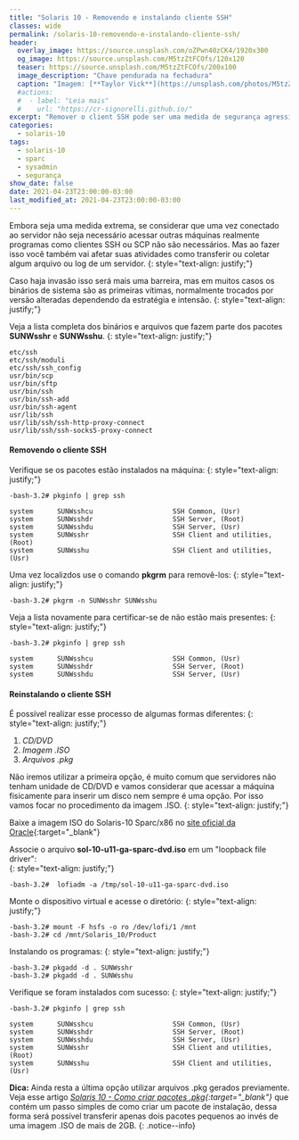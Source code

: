 ```yaml
---
title: "Solaris 10 - Removendo e instalando cliente SSH"
classes: wide
permalink: /solaris-10-removendo-e-instalando-cliente-ssh/
header:
  overlay_image: https://source.unsplash.com/oZPwn40zCK4/1920x300
  og_image: https://source.unsplash.com/M5tzZtFCOfs/120x120
  teaser: https://source.unsplash.com/M5tzZtFCOfs/200x100
  image_description: "Chave pendurada na fechadura"
  caption: "Imagem: [**Taylor Vick**](https://unsplash.com/photos/M5tzZtFCOfs)"
  #actions:
  #  - label: "Leia mais"
  #    url: "https://cr-signorelli.github.io/"
excerpt: "Remover o client SSH pode ser uma medida de segurança agressiva, existe vantagens e desvantagens em fazer isso."
categories:
  - solaris-10
tags:
  - solaris-10
  - sparc
  - sysadmin
  - segurança
show_date: false
date: 2021-04-23T23:00:00-03:00
last_modified_at: 2021-04-23T23:00:00-03:00
---
```


Embora seja uma medida extrema, se considerar que uma vez conectado ao servidor não seja necessário acessar outras máquinas realmente programas como clientes SSH ou SCP não são necessários. Mas ao fazer isso você também vai afetar suas atividades como transferir ou coletar algum arquivo ou log de um servidor.
{: style="text-align: justify;"}

Caso haja invasão isso será mais uma barreira, mas em muitos casos os binários de sistema são as primeiras vítimas, normalmente trocados por versão alteradas dependendo da estratégia e intensão.
{: style="text-align: justify;"}

Veja a lista completa dos binários e arquivos que fazem parte dos pacotes **SUNWsshr** e **SUNWsshu**.
{: style="text-align: justify;"}

```console
etc/ssh
etc/ssh/moduli
etc/ssh/ssh_config
usr/bin/scp
usr/bin/sftp
usr/bin/ssh
usr/bin/ssh-add
usr/bin/ssh-agent
usr/lib/ssh
usr/lib/ssh/ssh-http-proxy-connect
usr/lib/ssh/ssh-socks5-proxy-connect
```

#### Removendo o cliente SSH

Verifique se os pacotes estão instalados na máquina:
{: style="text-align: justify;"}

```console
-bash-3.2# pkginfo | grep ssh

system      SUNWsshcu                    SSH Common, (Usr)
system      SUNWsshdr                    SSH Server, (Root)
system      SUNWsshdu                    SSH Server, (Usr)
system      SUNWsshr                     SSH Client and utilities, (Root)
system      SUNWsshu                     SSH Client and utilities, (Usr)
```

Uma vez localizdos use o comando **pkgrm** para removê-los:
{: style="text-align: justify;"}

```console
-bash-3.2# pkgrm -n SUNWsshr SUNWsshu
```

Veja a lista novamente para certificar-se de não estão mais presentes:
{: style="text-align: justify;"}

```console
-bash-3.2# pkginfo | grep ssh

system      SUNWsshcu                    SSH Common, (Usr)
system      SUNWsshdr                    SSH Server, (Root)
system      SUNWsshdu                    SSH Server, (Usr)
```

#### Reinstalando o cliente SSH

É possível realizar esse processo de algumas formas diferentes:
{: style="text-align: justify;"}

1. *CD/DVD*
2. *Imagem .ISO*
3. *Arquivos .pkg*

Não iremos utilizar a primeira opção, é muito comum que servidores não tenham unidade de CD/DVD e vamos considerar que acessar a máquina fisicamente para inserir um disco nem sempre é uma opção. Por isso vamos focar no procedimento da imagem .ISO.
{: style="text-align: justify;"}

Baixe a imagem ISO do Solaris-10 Sparc/x86 no [site oficial da Oracle](https://www.oracle.com/solaris/solaris10/downloads/solaris10-get-jsp-downloads.html){:target="_blank"}  

Associe o arquivo **sol-10-u11-ga-sparc-dvd.iso** em um "loopback file driver":  
{: style="text-align: justify;"}

```console
-bash-3.2#  lofiadm -a /tmp/sol-10-u11-ga-sparc-dvd.iso 
```

Monte o dispositivo virtual e acesse o diretório:
{: style="text-align: justify;"}

```console
-bash-3.2# mount -F hsfs -o ro /dev/lofi/1 /mnt
-bash-3.2# cd /mnt/Solaris_10/Product
```

Instalando os programas:
{: style="text-align: justify;"}

```console
-bash-3.2# pkgadd -d . SUNWsshr
-bash-3.2# pkgadd -d . SUNWsshu
```

Verifique se foram instalados com sucesso:
{: style="text-align: justify;"}

```console
-bash-3.2# pkginfo | grep ssh

system      SUNWsshcu                    SSH Common, (Usr)
system      SUNWsshdr                    SSH Server, (Root)
system      SUNWsshdu                    SSH Server, (Usr)
system      SUNWsshr                     SSH Client and utilities, (Root)
system      SUNWsshu                     SSH Client and utilities, (Usr)
```

**Dica:** Ainda resta a última opção utilizar arquivos .pkg gerados previamente. Veja esse artigo *[Solaris 10 - Como criar pacotes .pkg](https://cr-signorelli.github.io/solaris-10/solaris-10-como-criar-pacotes-pkg/){:target="_blank"}* que contém um passo simples de como criar um pacote de instalação, dessa forma será possível transferir apenas dois pacotes pequenos ao invés de uma imagem .ISO de mais de 2GB.
{: .notice--info}
